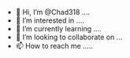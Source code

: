 - 👋 Hi, I’m @Chad318 ....
- 👀 I’m interested in ....
- 🌱 I’m currently learning ....
- 💞️ I’m looking to collaborate on ...
- 📫 How to reach me .....

<!---
Chad318/Chad318 is a ✨ special ✨ repository because its `README.md` (this file) appears on your GitHub profile.
You can click the Preview link to take a look at your changes.
--->
